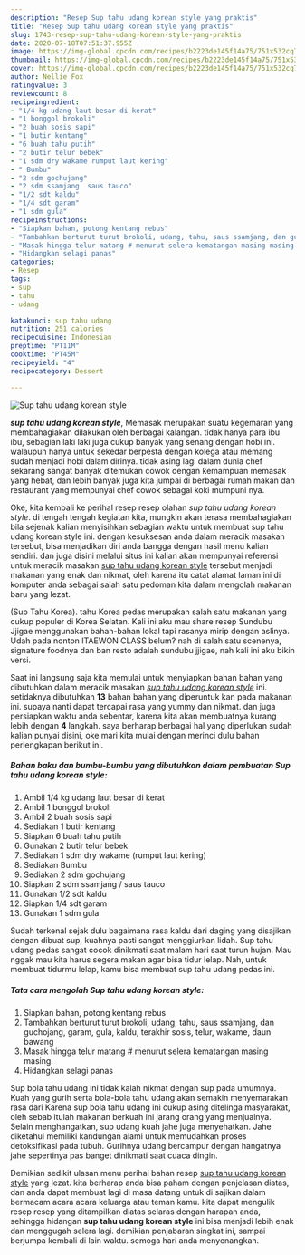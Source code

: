 ```yaml
---
description: "Resep Sup tahu udang korean style yang praktis"
title: "Resep Sup tahu udang korean style yang praktis"
slug: 1743-resep-sup-tahu-udang-korean-style-yang-praktis
date: 2020-07-18T07:51:37.955Z
image: https://img-global.cpcdn.com/recipes/b2223de145f14a75/751x532cq70/sup-tahu-udang-korean-style-foto-resep-utama.jpg
thumbnail: https://img-global.cpcdn.com/recipes/b2223de145f14a75/751x532cq70/sup-tahu-udang-korean-style-foto-resep-utama.jpg
cover: https://img-global.cpcdn.com/recipes/b2223de145f14a75/751x532cq70/sup-tahu-udang-korean-style-foto-resep-utama.jpg
author: Nellie Fox
ratingvalue: 3
reviewcount: 8
recipeingredient:
- "1/4 kg udang laut besar di kerat"
- "1 bonggol brokoli"
- "2 buah sosis sapi"
- "1 butir kentang"
- "6 buah tahu putih"
- "2 butir telur bebek"
- "1 sdm dry wakame rumput laut kering"
- " Bumbu"
- "2 sdm gochujang"
- "2 sdm ssamjang  saus tauco"
- "1/2 sdt kaldu"
- "1/4 sdt garam"
- "1 sdm gula"
recipeinstructions:
- "Siapkan bahan, potong kentang rebus"
- "Tambahkan berturut turut brokoli, udang, tahu, saus ssamjang, dan guchojang, garam, gula, kaldu, terakhir sosis, telur, wakame, daun bawang"
- "Masak hingga telur matang # menurut selera kematangan masing masing."
- "Hidangkan selagi panas"
categories:
- Resep
tags:
- sup
- tahu
- udang

katakunci: sup tahu udang 
nutrition: 251 calories
recipecuisine: Indonesian
preptime: "PT11M"
cooktime: "PT45M"
recipeyield: "4"
recipecategory: Dessert

---
```



![Sup tahu udang korean style](https://img-global.cpcdn.com/recipes/b2223de145f14a75/751x532cq70/sup-tahu-udang-korean-style-foto-resep-utama.jpg)

<b><i>sup tahu udang korean style</i></b>, Memasak merupakan suatu kegemaran yang membahagiakan dilakukan oleh berbagai kalangan. tidak hanya para ibu ibu, sebagian laki laki juga cukup banyak yang senang dengan hobi ini. walaupun hanya untuk sekedar berpesta dengan kolega atau memang sudah menjadi hobi dalam dirinya. tidak asing lagi dalam dunia chef sekarang sangat banyak ditemukan cowok dengan kemampuan memasak yang hebat, dan lebih banyak juga kita jumpai di berbagai rumah makan dan restaurant yang mempunyai chef cowok sebagai koki mumpuni nya.

Oke, kita kembali ke perihal resep resep olahan <i>sup tahu udang korean style</i>. di tengah tengah kegiatan kita, mungkin akan terasa membahagiakan bila sejenak kalian menyisihkan sebagian waktu untuk membuat sup tahu udang korean style ini. dengan kesuksesan anda dalam meracik masakan tersebut, bisa menjadikan diri anda bangga dengan hasil menu kalian sendiri. dan juga disini melalui situs ini kalian akan mempunyai referensi untuk meracik masakan <u>sup tahu udang korean style</u> tersebut menjadi makanan yang enak dan nikmat, oleh karena itu catat alamat laman ini di komputer anda sebagai salah satu pedoman kita dalam mengolah makanan baru yang lezat.

(Sup Tahu Korea). tahu Korea pedas merupakan salah satu makanan yang cukup populer di Korea Selatan. Kali ini aku mau share resep Sundubu Jjigae menggunakan bahan-bahan lokal tapi rasanya mirip dengan aslinya. Udah pada nonton ITAEWON CLASS belum? nah di salah satu scenenya, signature foodnya dan ban resto adalah sundubu jjigae, nah kali ini aku bikin versi.


Saat ini langsung saja kita memulai untuk menyiapkan bahan bahan yang dibutuhkan dalam meracik masakan <u><i>sup tahu udang korean style</i></u> ini. setidaknya dibutuhkan <b>13</b> bahan bahan yang diperuntuk kan pada makanan ini. supaya nanti dapat tercapai rasa yang yummy dan nikmat. dan juga persiapkan waktu anda sebentar, karena kita akan membuatnya kurang lebih dengan <b>4</b> langkah. saya berharap berbagai hal yang diperlukan sudah kalian punyai disini, oke mari kita mulai dengan merinci dulu bahan perlengkapan berikut ini.

<!--inarticleads1-->

##### Bahan baku dan bumbu-bumbu yang dibutuhkan dalam pembuatan Sup tahu udang korean style:

1. Ambil 1/4 kg udang laut besar di kerat
1. Ambil 1 bonggol brokoli
1. Ambil 2 buah sosis sapi
1. Sediakan 1 butir kentang
1. Siapkan 6 buah tahu putih
1. Gunakan 2 butir telur bebek
1. Sediakan 1 sdm dry wakame (rumput laut kering)
1. Sediakan  Bumbu
1. Sediakan 2 sdm gochujang
1. Siapkan 2 sdm ssamjang / saus tauco
1. Gunakan 1/2 sdt kaldu
1. Siapkan 1/4 sdt garam
1. Gunakan 1 sdm gula


Sudah terkenal sejak dulu bagaimana rasa kaldu dari daging yang disajikan dengan dibuat sup, kuahnya pasti sangat menggiurkan lidah. Sup tahu udang pedas sangat cocok dinikmati saat malam hari saat turun hujan. Mau nggak mau kita harus segera makan agar bisa tidur lelap. Nah, untuk membuat tidurmu lelap, kamu bisa membuat sup tahu udang pedas ini. 

<!--inarticleads2-->

##### Tata cara mengolah Sup tahu udang korean style:

1. Siapkan bahan, potong kentang rebus
1. Tambahkan berturut turut brokoli, udang, tahu, saus ssamjang, dan guchojang, garam, gula, kaldu, terakhir sosis, telur, wakame, daun bawang
1. Masak hingga telur matang # menurut selera kematangan masing masing.
1. Hidangkan selagi panas


Sup bola tahu udang ini tidak kalah nikmat dengan sup pada umumnya. Kuah yang gurih serta bola-bola tahu udang akan semakin menyemarakan rasa dari Karena sup bola tahu udang ini cukup asing ditelinga masyarakat, oleh sebab itulah makanan berkuah ini jarang orang yang menjualnya. Selain menghangatkan, sup udang kuah jahe juga menyehatkan. Jahe diketahui memiliki kandungan alami untuk memudahkan proses detoksifikasi pada tubuh. Gurihnya udang bercampur dengan hangatnya jahe sepertinya pas banget dinikmati saat cuaca dingin. 

Demikian sedikit ulasan menu perihal bahan resep <u>sup tahu udang korean style</u> yang lezat. kita berharap anda bisa paham dengan penjelasan diatas, dan anda dapat membuat lagi di masa datang untuk di sajikan dalam bermacam acara acara keluarga atau teman kamu. kita dapat mengulik resep resep yang ditampilkan diatas selaras dengan harapan anda, sehingga hidangan <b>sup tahu udang korean style</b> ini bisa menjadi lebih enak dan menggugah selera lagi. demikian penjabaran singkat ini, sampai berjumpa kembali di lain waktu. semoga hari anda menyenangkan.
